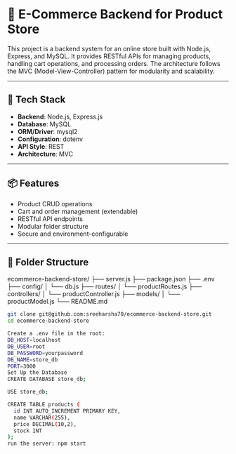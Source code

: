 # 🛒 E-Commerce Backend for Product Store

This project is a backend system for an online store built with Node.js, Express, and MySQL. It provides RESTful APIs for managing products, handling cart operations, and processing orders. The architecture follows the MVC (Model-View-Controller) pattern for modularity and scalability.

---

## 🚀 Tech Stack

- **Backend**: Node.js, Express.js
- **Database**: MySQL
- **ORM/Driver**: mysql2
- **Configuration**: dotenv
- **API Style**: REST
- **Architecture**: MVC

---

## 📦 Features

- Product CRUD operations
- Cart and order management (extendable)
- RESTful API endpoints
- Modular folder structure
- Secure and environment-configurable

---

## 📁 Folder Structure
ecommerce-backend-store/
├── server.js
├── package.json
├── .env
├── config/
│ └── db.js
├── routes/
│ └── productRoutes.js
├── controllers/
│ └── productController.js
├── models/
│ └── productModel.js
└── README.md

```bash
git clone git@github.com:sreeharsha70/ecommerce-backend-store.git
cd ecommerce-backend-store

Create a .env file in the root:
DB_HOST=localhost
DB_USER=root
DB_PASSWORD=yourpassword
DB_NAME=store_db
PORT=3000
Set Up the Database
CREATE DATABASE store_db;

USE store_db;

CREATE TABLE products (
  id INT AUTO_INCREMENT PRIMARY KEY,
  name VARCHAR(255),
  price DECIMAL(10,2),
  stock INT
);
run the server: npm start
